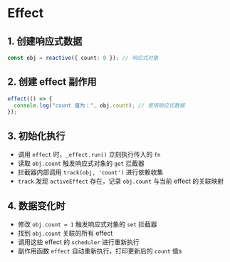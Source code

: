 # Effect 

## 1. 创建响应式数据
```ts
const obj = reactive({ count: 0 }); // 响应式对象
```

## 2. 创建 effect 副作用
```ts
effect(() => {
  console.log("count 值为：", obj.count); // 使用响应式数据
});
```

## 3. 初始化执行
  - 调用 `effect` 时，`_effect.run()` 立刻执行传入的 `fn`
  - 读取 `obj.count` 触发响应式对象的 `get` 拦截器
  - 拦截器内部调用 `track(obj, 'count')` 进行依赖收集
  - `track` 发现 `activeEffect` 存在，记录 `obj.count` 与当前 effect 的关联映射

## 4. 数据变化时
  - 修改 `obj.count = 1` 触发响应式对象的 `set` 拦截器
  - 找到 `obj.count` 关联的所有 effect
  - 调用这些 effect 的 `scheduler` 进行重新执行
  - 副作用函数 `effect` 自动重新执行，打印更新后的 `count` 值s